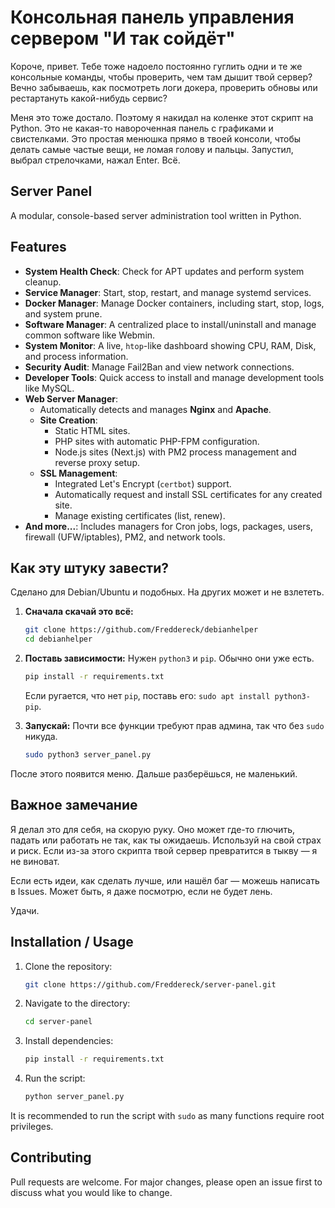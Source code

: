# Консольная панель управления сервером "И так сойдёт"

Короче, привет. Тебе тоже надоело постоянно гуглить одни и те же консольные команды, чтобы проверить, чем там дышит твой сервер? Вечно забываешь, как посмотреть логи докера, проверить обновы или рестартануть какой-нибудь сервис?

Меня это тоже достало. Поэтому я накидал на коленке этот скрипт на Python. Это не какая-то навороченная панель с графиками и свистелками. Это простая менюшка прямо в твоей консоли, чтобы делать самые частые вещи, не ломая голову и пальцы. Запустил, выбрал стрелочками, нажал Enter. Всё.

## Server Panel

A modular, console-based server administration tool written in Python.

## Features

- **System Health Check**: Check for APT updates and perform system cleanup.
- **Service Manager**: Start, stop, restart, and manage systemd services.
- **Docker Manager**: Manage Docker containers, including start, stop, logs, and system prune.
- **Software Manager**: A centralized place to install/uninstall and manage common software like Webmin.
- **System Monitor**: A live, `htop`-like dashboard showing CPU, RAM, Disk, and process information.
- **Security Audit**: Manage Fail2Ban and view network connections.
- **Developer Tools**: Quick access to install and manage development tools like MySQL.
- **Web Server Manager**:
  - Automatically detects and manages **Nginx** and **Apache**.
  - **Site Creation**:
    - Static HTML sites.
    - PHP sites with automatic PHP-FPM configuration.
    - Node.js sites (Next.js) with PM2 process management and reverse proxy setup.
  - **SSL Management**:
    - Integrated Let's Encrypt (`certbot`) support.
    - Automatically request and install SSL certificates for any created site.
    - Manage existing certificates (list, renew).
- **And more...**: Includes managers for Cron jobs, logs, packages, users, firewall (UFW/iptables), PM2, and network tools.

## Как эту штуку завести?

Сделано для Debian/Ubuntu и подобных. На других может и не взлететь.

1.  **Сначала скачай это всё:**
    ```bash
    git clone https://github.com/Freddereck/debianhelper
    cd debianhelper
    ```

2.  **Поставь зависимости:**
    Нужен `python3` и `pip`. Обычно они уже есть.
    ```bash
    pip install -r requirements.txt
    ```
    Если ругается, что нет `pip`, поставь его: `sudo apt install python3-pip`.

3.  **Запускай:**
    Почти все функции требуют прав админа, так что без `sudo` никуда.
    ```bash
    sudo python3 server_panel.py
    ```

После этого появится меню. Дальше разберёшься, не маленький.

## Важное замечание

Я делал это для себя, на скорую руку. Оно может где-то глючить, падать или работать не так, как ты ожидаешь. Используй на свой страх и риск. Если из-за этого скрипта твой сервер превратится в тыкву — я не виноват.

Если есть идеи, как сделать лучше, или нашёл баг — можешь написать в Issues. Может быть, я даже посмотрю, если не будет лень.

Удачи. 

## Installation / Usage

1.  Clone the repository:
    ```bash
    git clone https://github.com/Freddereck/server-panel.git
    ```
2.  Navigate to the directory:
    ```bash
    cd server-panel
    ```
3.  Install dependencies:
    ```bash
    pip install -r requirements.txt
    ```
4.  Run the script:
    ```bash
    python server_panel.py
    ```
It is recommended to run the script with `sudo` as many functions require root privileges.

## Contributing
Pull requests are welcome. For major changes, please open an issue first to discuss what you would like to change. 
